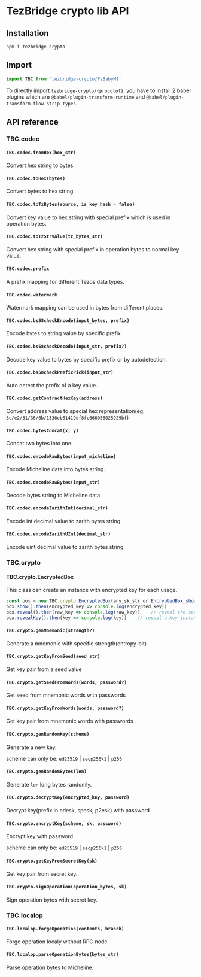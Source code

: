 # TezBridge crypto lib API


## Installation
```
npm i tezbridge-crypto
```

## Import
```javascript
import TBC from 'tezbridge-crypto/PsBabyM1'
```

To directly import `tezbridge-crypto/{procotol}`, you have to install 2 babel plugins which are `@babel/plugin-transform-runtime` and `@babel/plugin-transform-flow-strip-types`.


## API reference

### TBC.codec

#### `TBC.codec.fromHex(hex_str)`
Convert hex string to bytes.

#### `TBC.codec.toHex(bytes)`
Convert bytes to hex string.

#### `TBC.codec.toTzBytes(source, is_key_hash = false)`
Convert key value to hex string with special prefix which is used in operation bytes. 

#### `TBC.codec.toTzStrValue(tz_bytes_str)`
Convert hex string with special prefix in operation bytes to normal key value.

#### `TBC.codec.prefix`
A prefix mapping for different Tezos data types.

#### `TBC.codec.watermark`
Watermark mapping can be used in bytes from different places.

#### `TBC.codec.bs58checkEncode(input_bytes, prefix)`
Encode bytes to string value by specific prefix

#### `TBC.codec.bs58checkDecode(input_str, prefix?)`
Decode key value to bytes by specific prefix or by autodetection.

#### `TBC.codec.bs58checkPrefixPick(input_str)`
Auto detect the prefix of a key value.

#### `TBC.codec.getContractHexKey(address)`
Convert address value to special hex representation(eg: `3e/e2/31/36/6b/1336eb61419df8fc666056025929bf`)

#### `TBC.codec.bytesConcat(x, y)`
Concat two bytes into one.

#### `TBC.codec.encodeRawBytes(input_micheline)`
Encode Micheline data into bytes string.

#### `TBC.codec.decodeRawBytes(input_str)`
Decode bytes string to Micheline data.

#### `TBC.codec.encodeZarithInt(decimal_str)`
Encode int decimal value to zarith bytes string.

#### `TBC.codec.encodeZarithUInt(decimal_str)`
Encode uint decimal value to zarith bytes string.


### TBC.crypto

#### TBC.crypto.EncryptedBox
This class can create an instance with encrypted key for each usage.
```javascript
const box = new TBC.crypto.EncryptedBox(any_sk_str or EncryptedBox_show()_result, password?)
box.show().then(encrypted_key => console.log(encrypted_key))
box.reveal().then(raw_key => console.log(raw_key))    // reveal the secret key string
box.revealKey().then(key => console.log(key))    // reveal a Key instance which can access the pk, pkh
```

#### `TBC.crypto.genMnemonic(strength?)`
Generate a mnemonic with specific strength(entropy-bit)

#### `TBC.crypto.getKeyFromSeed(seed_str)`
Get key pair from a seed value

#### `TBC.crypto.getSeedFromWords(words, password?)`
Get seed from mnemonic words with passwords

#### `TBC.crypto.getKeyFromWords(words, password?)`
Get key pair from mnemonic words with passwords

#### `TBC.crypto.genRandomKey(scheme)`
Generate a new key.

scheme can only be: `ed25519` | `secp256k1` | `p256`

#### `TBC.crypto.genRandomBytes(len)`
Generate `len` long bytes randomly.

#### `TBC.crypto.decryptKey(encrypted_key, password)`
Decrypt key(prefix in edesk, spesk, p2esk) with password.

#### `TBC.crypto.encryptKey(scheme, sk, password)`
Encrypt key with password.

scheme can only be: `ed25519` | `secp256k1` | `p256`

#### `TBC.crypto.getKeyFromSecretKey(sk)`
Get key pair from secret key.

#### `TBC.crypto.signOperation(operation_bytes, sk)`
Sign operation bytes with secret key.


### TBC.localop

#### `TBC.localop.forgeOperation(contents, branch)`
Forge operation localy without RPC node

#### `TBC.localop.parseOperationBytes(bytes_str)`
Parse operation bytes to Micheline.
